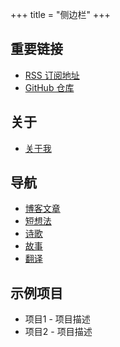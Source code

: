 +++
title = "侧边栏"
+++

## 重要链接

- [RSS 订阅地址](/atom.xml)
- [GitHub 仓库](https://github.com/yourusername/blog)

## 关于

- [关于我](/pages/about/)

## 导航

- [博客文章](/blog/)
- [短想法](/thoughts/)
- [诗歌](/poem/)
- [故事](/story/)
- [翻译](/translations/)

## 示例项目

- 项目1 - 项目描述
- 项目2 - 项目描述